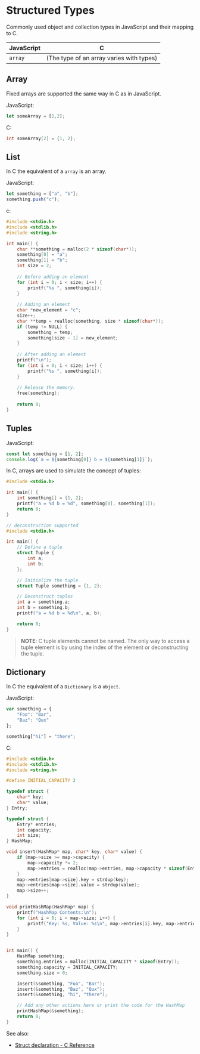 # Structured Types

Commonly used object and collection types in JavaScript and their mapping to C.

| JavaScript | C                                        |
| ---------- | ---------------------------------------- |
| `array`    | (The type of an array varies with types) |

## Array

Fixed arrays are supported the same way in C as in JavaScript.

JavaScript:

```js
let someArray = [1,2];
```

C:

```c
int someArray[2] = {1, 2};
```

## List

In C the equivalent of a `array` is an array.

JavaScript:

```js
let something = ["a", "b"];
something.push("c");
```

c:

```c
#include <stdio.h>
#include <stdlib.h>
#include <string.h>

int main() {
    char **something = malloc(2 * sizeof(char*));
    something[0] = "a";
    something[1] = "b";
    int size = 2;
    
    // Before adding an element
    for (int i = 0; i < size; i++) {
        printf("%s ", something[i]);
    }
    
    // Adding an element
    char *new_element = "c";
    size++;
    char **temp = realloc(something, size * sizeof(char*));
    if (temp != NULL) {
        something = temp;
        something[size - 1] = new_element;
    }
    
    // After adding an element
    printf("\n");
    for (int i = 0; i < size; i++) {
        printf("%s ", something[i]);
    }
    
    // Release the memory.
    free(something);
    
    return 0;
}
```

## Tuples

JavaScript:

```js
const let something = [1, 2];
console.log(`a = ${something[0]} b = ${something[1]}`);
```

In C, arrays are used to simulate the concept of tuples:

```c
#include <stdio.h>

int main() {
    int something[] = {1, 2};
    printf("a = %d b = %d", something[0], something[1]);
    return 0;
}

// deconstruction supported
#include <stdio.h>

int main() {
    // Define a tuple
    struct Tuple {
        int a;
        int b;
    };

    // Initialize the tuple
    struct Tuple something = {1, 2};

    // Deconstruct tuples
    int a = something.a;
    int b = something.b;
    printf("a = %d b = %d\n", a, b);

    return 0;
}

```

> **NOTE**: C tuple elements cannot be named. The only way to access a tuple element is by using the index of the element or deconstructing the tuple.

## Dictionary

In C the equivalent of a `Dictionary` is a `object`.

JavaScript:

```js
var something = {
    "Foo": "Bar",
    "Baz": "Qux"
};

something["hi"] = "there";
```

C:

```c
#include <stdio.h>
#include <stdlib.h>
#include <string.h>

#define INITIAL_CAPACITY 2

typedef struct {
    char* key;
    char* value;
} Entry;

typedef struct {
    Entry* entries;
    int capacity;
    int size;
} HashMap;

void insert(HashMap* map, char* key, char* value) {
    if (map->size >= map->capacity) {
        map->capacity *= 2;
        map->entries = realloc(map->entries, map->capacity * sizeof(Entry));
    }
    map->entries[map->size].key = strdup(key);
    map->entries[map->size].value = strdup(value);
    map->size++;
}

void printHashMap(HashMap* map) {
    printf("HashMap Contents:\n");
    for (int i = 0; i < map->size; i++) {
        printf("Key: %s, Value: %s\n", map->entries[i].key, map->entries[i].value);
    }
}


int main() {
    HashMap something;
    something.entries = malloc(INITIAL_CAPACITY * sizeof(Entry));
    something.capacity = INITIAL_CAPACITY;
    something.size = 0;

    insert(&something, "Foo", "Bar");
    insert(&something, "Baz", "Qux");
    insert(&something, "hi", "there");

    // Add any other actions here or print the code for the HashMap
    printHashMap(&something); 
    return 0;
}


```

See also:

- [Struct declaration - C Reference](https://en.cppreference.com/w/c/language/struct)
